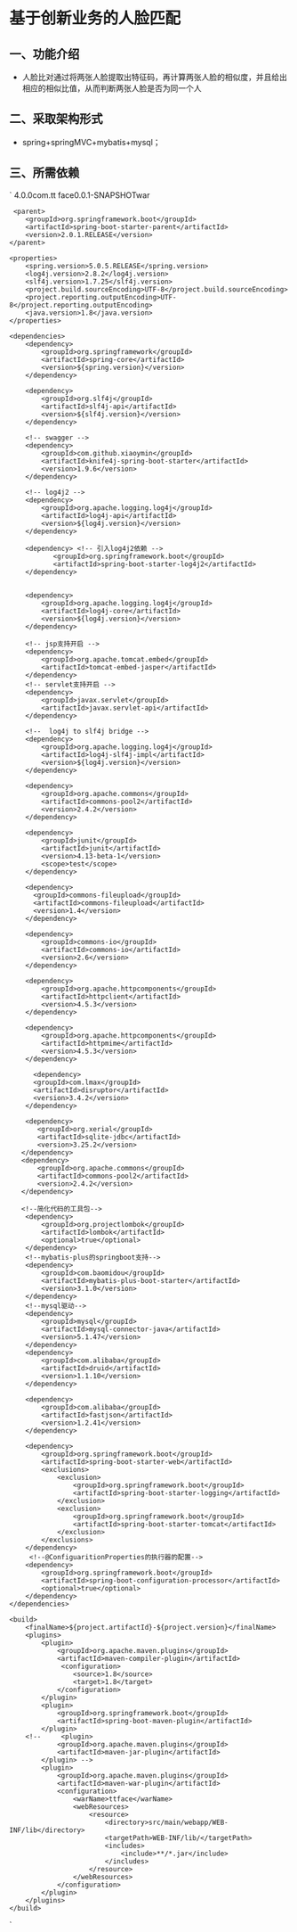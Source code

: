 # 基于创新业务的人脸匹配
## 一、功能介绍
* 人脸比对通过将两张人脸提取出特征码，再计算两张人脸的相似度，并且给出相应的相似比值，从而判断两张人脸是否为同一个人
## 二、采取架构形式
* spring+springMVC+mybatis+mysql；

## 三、所需依赖
`<project xmlns="http://maven.apache.org/POM/4.0.0" xmlns:xsi="http://www.w3.org/2001/XMLSchema-instance" xsi:schemaLocation="http://maven.apache.org/POM/4.0.0 http://maven.apache.org/xsd/maven-4.0.0.xsd"> <modelVersion>4.0.0</modelVersion><groupId>com.tt</groupId> <artifactId>face</artifactId><version>0.0.1-SNAPSHOT</version><packaging>war</packaging>
  
 	 <parent>
		<groupId>org.springframework.boot</groupId>
		<artifactId>spring-boot-starter-parent</artifactId>
		<version>2.0.1.RELEASE</version>
	</parent>
  
    <properties>
        <spring.version>5.0.5.RELEASE</spring.version>
        <log4j.version>2.8.2</log4j.version>
        <slf4j.version>1.7.25</slf4j.version>
        <project.build.sourceEncoding>UTF-8</project.build.sourceEncoding>
		<project.reporting.outputEncoding>UTF-8</project.reporting.outputEncoding>
		<java.version>1.8</java.version>
    </properties>

    <dependencies>
        <dependency>
            <groupId>org.springframework</groupId>
            <artifactId>spring-core</artifactId>
            <version>${spring.version}</version>
        </dependency>

        <dependency>
            <groupId>org.slf4j</groupId>
            <artifactId>slf4j-api</artifactId>
            <version>${slf4j.version}</version>
        </dependency>
        
        <!-- swagger -->
        <dependency>
			<groupId>com.github.xiaoymin</groupId>
			<artifactId>knife4j-spring-boot-starter</artifactId>
			<version>1.9.6</version>
		</dependency>
                 
        <!-- log4j2 -->
        <dependency>
            <groupId>org.apache.logging.log4j</groupId>
            <artifactId>log4j-api</artifactId>
            <version>${log4j.version}</version>
        </dependency>
        			        
		<dependency> <!-- 引入log4j2依赖 -->  
			   <groupId>org.springframework.boot</groupId>  
			   <artifactId>spring-boot-starter-log4j2</artifactId>  
		</dependency>
        
        
        <dependency>
            <groupId>org.apache.logging.log4j</groupId>
            <artifactId>log4j-core</artifactId>
            <version>${log4j.version}</version>
        </dependency>
        
        <!-- jsp支持开启 -->  
        <dependency>
            <groupId>org.apache.tomcat.embed</groupId>
            <artifactId>tomcat-embed-jasper</artifactId>
        </dependency>
        <!-- servlet支持开启 -->
        <dependency>
            <groupId>javax.servlet</groupId>
            <artifactId>javax.servlet-api</artifactId>
        </dependency>
        
        <!--  log4j to slf4j bridge -->
        <dependency>
            <groupId>org.apache.logging.log4j</groupId>
            <artifactId>log4j-slf4j-impl</artifactId>
            <version>${log4j.version}</version>
        </dependency>
        
        <dependency>
            <groupId>org.apache.commons</groupId>
            <artifactId>commons-pool2</artifactId>
            <version>2.4.2</version>
        </dependency>

        <dependency>
            <groupId>junit</groupId>
            <artifactId>junit</artifactId>
            <version>4.13-beta-1</version>
            <scope>test</scope>
        </dependency>
        
        <dependency>
		  <groupId>commons-fileupload</groupId>
		  <artifactId>commons-fileupload</artifactId>
		  <version>1.4</version>
		</dependency>
        
        <dependency>
            <groupId>commons-io</groupId>
            <artifactId>commons-io</artifactId>
            <version>2.6</version>
        </dependency>
        
        <dependency>
		    <groupId>org.apache.httpcomponents</groupId>
		    <artifactId>httpclient</artifactId>
		    <version>4.5.3</version>
		</dependency>
		
		<dependency>
		    <groupId>org.apache.httpcomponents</groupId>
		    <artifactId>httpmime</artifactId>
		    <version>4.5.3</version>
		</dependency>
		
		  <dependency>
	      <groupId>com.lmax</groupId>
	      <artifactId>disruptor</artifactId>
	      <version>3.4.2</version>
	    </dependency>
	    
	    <dependency>
           <groupId>org.xerial</groupId>
           <artifactId>sqlite-jdbc</artifactId>
           <version>3.25.2</version>
       </dependency>
       <dependency>
           <groupId>org.apache.commons</groupId>
           <artifactId>commons-pool2</artifactId>
           <version>2.4.2</version>
       </dependency>
       
       <!--简化代码的工具包-->
        <dependency>
            <groupId>org.projectlombok</groupId>
            <artifactId>lombok</artifactId>
            <optional>true</optional>
        </dependency>
        <!--mybatis-plus的springboot支持-->
        <dependency>
            <groupId>com.baomidou</groupId>
            <artifactId>mybatis-plus-boot-starter</artifactId>
            <version>3.1.0</version>
        </dependency>
        <!--mysql驱动-->
        <dependency>
            <groupId>mysql</groupId>
            <artifactId>mysql-connector-java</artifactId>
            <version>5.1.47</version>
        </dependency>
        <dependency>
            <groupId>com.alibaba</groupId>
            <artifactId>druid</artifactId>
            <version>1.1.10</version>
        </dependency>
        
		<dependency>  
		    <groupId>com.alibaba</groupId>  
		    <artifactId>fastjson</artifactId>  
		    <version>1.2.41</version>  
		</dependency>
        
        <dependency>
			<groupId>org.springframework.boot</groupId>
			<artifactId>spring-boot-starter-web</artifactId>
			<exclusions> 
				<exclusion> 
					<groupId>org.springframework.boot</groupId> 
					<artifactId>spring-boot-starter-logging</artifactId> 
				</exclusion> 
				<exclusion>
                    <groupId>org.springframework.boot</groupId>
                    <artifactId>spring-boot-starter-tomcat</artifactId>
                </exclusion>
			</exclusions> 
		</dependency>
		 <!--@ConfiguaritionProperties的执行器的配置-->
        <dependency>
            <groupId>org.springframework.boot</groupId>
            <artifactId>spring-boot-configuration-processor</artifactId>
            <optional>true</optional>
        </dependency>
    </dependencies>

    <build>
        <finalName>${project.artifactId}-${project.version}</finalName>
        <plugins>
            <plugin>
                <groupId>org.apache.maven.plugins</groupId>
                <artifactId>maven-compiler-plugin</artifactId>
                 <configuration>
                    <source>1.8</source>
                    <target>1.8</target>
                </configuration>
            </plugin>
            <plugin>
				<groupId>org.springframework.boot</groupId>
				<artifactId>spring-boot-maven-plugin</artifactId>
			</plugin>
        <!--     <plugin>
                <groupId>org.apache.maven.plugins</groupId>
                <artifactId>maven-jar-plugin</artifactId>
            </plugin> -->
            <plugin>
                <groupId>org.apache.maven.plugins</groupId>
                <artifactId>maven-war-plugin</artifactId>
                <configuration>
               	    <warName>ttface</warName>
                    <webResources>
                        <resource>
                            <directory>src/main/webapp/WEB-INF/lib</directory>
                            <targetPath>WEB-INF/lib/</targetPath>
                            <includes>
                                <include>**/*.jar</include>
                            </includes>
                        </resource>
                    </webResources>
                </configuration>
            </plugin>
        </plugins>
    </build>
</project>`


